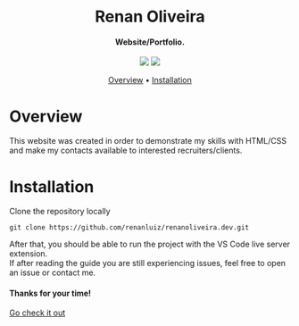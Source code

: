 <h1 align="center">
  <br>
    Renan Oliveira
  <br>
</h1>

<h4 align="center">Website/Portfolio.</h4>

<p align="center">
     <img src="https://img.shields.io/badge/-HTML5-informational?style=flat-square&logo=html5&logoColor=white&color=293053">
    <img src="https://img.shields.io/badge/-CSS3-informational?style=flat-square&logo=css3&logoColor=white&color=293053">
</p>

<p align="center">
  <a href="#overview">Overview</a>
  •
  <a href="#installation">Installation</a>

</p>

# Overview

This website was created in order to demonstrate my skills with HTML/CSS and make my contacts available to interested recruiters/clients.

# Installation
Clone the repository locally

```
git clone https://github.com/renanluiz/renanoliveira.dev.git
```

After that, you should be able to run the project with the VS Code live server extension.<br>
If after reading the guide you are still experiencing issues, feel free to open an issue or contact me.
<br>

#### Thanks for your time!
[Go check it out](renanoliveira.dev)
